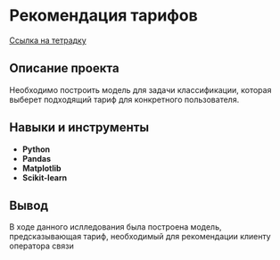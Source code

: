 # Рекомендация тарифов

[Ссылка на тетрадку](https://github.com/Andrey-Mukoseev/YandexPracticum/blob/main/Tariff%20recomendation/Tariff%20recomendation.ipynb)

## Описание проекта

Необходимо построить модель для задачи классификации, которая выберет подходящий тариф для конкретного пользователя.



## Навыки и инструменты

- **Python**
- **Pandas**
- **Matplotlib**
- **Scikit-learn**

## Вывод

В ходе данного ислледования была построена модель, предсказывающая тариф, необходимый для рекомендации клиенту оператора связи
